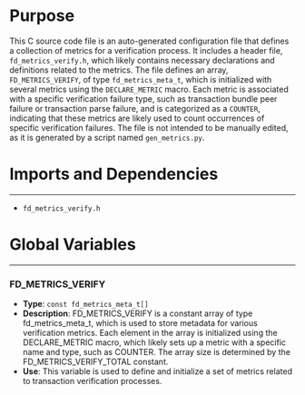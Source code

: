 # Purpose
This C source code file is an auto-generated configuration file that defines a collection of metrics for a verification process. It includes a header file, `fd_metrics_verify.h`, which likely contains necessary declarations and definitions related to the metrics. The file defines an array, `FD_METRICS_VERIFY`, of type `fd_metrics_meta_t`, which is initialized with several metrics using the `DECLARE_METRIC` macro. Each metric is associated with a specific verification failure type, such as transaction bundle peer failure or transaction parse failure, and is categorized as a `COUNTER`, indicating that these metrics are likely used to count occurrences of specific verification failures. The file is not intended to be manually edited, as it is generated by a script named `gen_metrics.py`.
# Imports and Dependencies

---
- `fd_metrics_verify.h`


# Global Variables

---
### FD\_METRICS\_VERIFY
- **Type**: `const fd_metrics_meta_t[]`
- **Description**: FD_METRICS_VERIFY is a constant array of type fd_metrics_meta_t, which is used to store metadata for various verification metrics. Each element in the array is initialized using the DECLARE_METRIC macro, which likely sets up a metric with a specific name and type, such as COUNTER. The array size is determined by the FD_METRICS_VERIFY_TOTAL constant.
- **Use**: This variable is used to define and initialize a set of metrics related to transaction verification processes.


